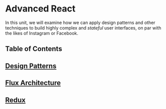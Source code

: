 # Advanced React

In this unit, we will examine how we can apply design patterns and other techniques to build highly complex and _stateful_ user interfaces, on par with the likes of Instagram or Facebook.  


## Table of Contents

## [Design Patterns](https://github.com/mottaquikarim/advanced-react/tree/master/DesignPatterns)
## [Flux Architecture](https://github.com/mottaquikarim/advanced-react/tree/master/FluxArchitecture)
## [Redux](https://github.com/mottaquikarim/advanced-react/tree/master/Redux)
